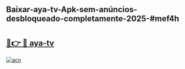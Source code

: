 ## Baixar-aya-tv-Apk-sem-anúncios-desbloqueado-completamente-2025-#mef4h

# <h2><a href="https://ainizakaria.my?title=aya-tv&ref=20M">🔗👉 🔴 aya-tv</a></h2>

[![acn](https://github.com/user-attachments/assets/0f9c940e-d8b0-45ae-aac7-cd30a18b3e1c)](https://ainizakaria.my?title=aya-tv&ref=20M)

